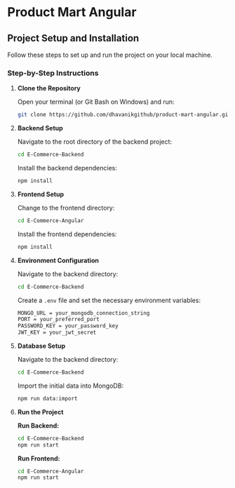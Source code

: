 # Product Mart Angular

## Project Setup and Installation

Follow these steps to set up and run the project on your local machine.

### Step-by-Step Instructions

1. **Clone the Repository**

   Open your terminal (or Git Bash on Windows) and run:
   ```sh
   git clone https://github.com/dhavanikgithub/product-mart-angular.git
   ```

2. **Backend Setup**

   Navigate to the root directory of the backend project:
   ```sh
   cd E-Commerce-Backend
   ```

   Install the backend dependencies:
   ```sh
   npm install
   ```

3. **Frontend Setup**

   Change to the frontend directory:
   ```sh
   cd E-Commerce-Angular
   ```

   Install the frontend dependencies:
   ```sh
   npm install
   ```

4. **Environment Configuration**

   Navigate to the backend directory:
   ```sh
   cd E-Commerce-Backend
   ```

   Create a `.env` file and set the necessary environment variables:
   ```sh
   MONGO_URL = your_mongodb_connection_string
   PORT = your_preferred_port
   PASSWORD_KEY = your_password_key
   JWT_KEY = your_jwt_secret
   ```

5. **Database Setup**

   Navigate to the backend directory:
   ```sh
   cd E-Commerce-Backend
   ```

   Import the initial data into MongoDB:
   ```sh
   npm run data:import
   ```

6. **Run the Project**

   **Run Backend:**
   ```sh
   cd E-Commerce-Backend
   npm run start
   ```

   **Run Frontend:**
   ```sh
   cd E-Commerce-Angular
   npm run start
   ```

